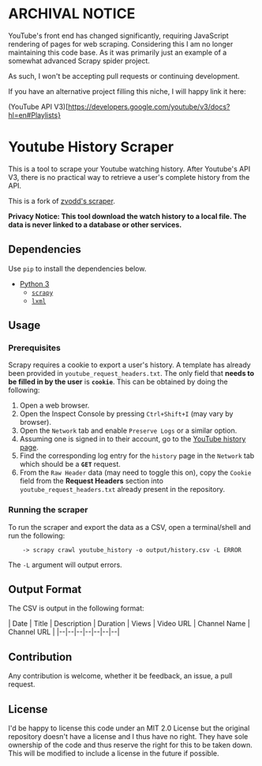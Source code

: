 # ARCHIVAL NOTICE

YouTube's front end has changed significantly, requiring JavaScript rendering of pages for web scraping. Considering this I am no longer maintaining this code base. As it was primarily just an example of a somewhat advanced Scrapy spider project.

As such, I won't be accepting pull requests or continuing development.

If you have an alternative project filling this niche, I will happy link it here:

(YouTube API V3)[https://developers.google.com/youtube/v3/docs?hl=en#Playlists}

# Youtube History Scraper

This is a tool to scrape your Youtube watching history.
After Youtube's API V3, there is no practical way to retrieve a user's complete history from the API.

This is a fork of [zvodd's scraper](https://github.com/zvodd/Youtube-Watch-History-Scraper).

**Privacy Notice: This tool download the watch history to a local file. The data is never linked to a database or other services.**

## Dependencies

Use `pip` to install the dependencies below. 
- [Python 3](https://www.python.org/downloads/)
  - [`scrapy`](http://scrapy.org/)
  - [`lxml`](http://lxml.de/)

## Usage

### Prerequisites

Scrapy requires a cookie to export a user's history. A template has already been provided in `youtube_request_headers.txt`. The only field that **needs to be filled in by the user** is **`cookie`**. This can be obtained by doing the following:

1. Open a web browser.
2. Open the Inspect Console by pressing `Ctrl+Shift+I` (may vary by browser).
3. Open the `Network` tab and enable `Preserve Logs` or a similar option.
4. Assuming one is signed in to their account, go to the [YouTube history page](https://youtube.com/feed/history).
5. Find the corresponding log entry for the `history` page in the `Network` tab which should be a **`GET`** request.
6. From the `Raw Header` data (may need to toggle this on), copy the `Cookie` field from the **Request Headers** section into `youtube_request_headers.txt` already present in the repository.

### Running the scraper

To run the scraper and export the data as a CSV, open a terminal/shell and run the following:

```
	-> scrapy crawl youtube_history -o output/history.csv -L ERROR
```

The `-L` argument will output errors.

## Output Format

The CSV is output in the following format:

| Date | Title | Description | Duration | Views | Video URL | Channel Name | Channel URL |
|--|--|--|--|--|--|--|


## Contribution

Any contribution is welcome, whether it be feedback, an issue, a pull request.

## License

I'd be happy to license this code under an MIT 2.0 License but the original repository doesn't have a license and I thus have no right. They have sole ownership of the code and thus reserve the right for this to be taken down. This will be modified to include a license in the future if possible.
